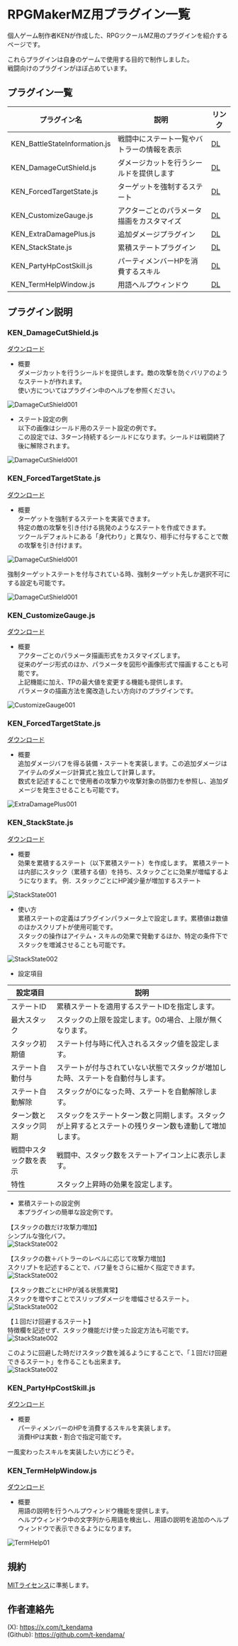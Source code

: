 # RPGMakerMZ用プラグイン一覧
個人ゲーム制作者KENが作成した、RPGツクールMZ用のプラグインを紹介するページです。  

これらプラグインは自身のゲームで使用する目的で制作しました。  
戦闘向けのプラグインがほぼ占めています。

## プラグイン一覧

| プラグイン名  | 説明 | リンク |
| ------------- | ------------- | ------------- |
| KEN_BattleStateInformation.js | 戦闘中にステート一覧やバトラーの情報を表示 | [DL](https://github.com/t-kendama/RPGMakerMZ/blob/master/KEN_BattleStateInformation.js) |
| KEN_DamageCutShield.js| ダメージカットを行うシールドを提供します  | [DL](https://github.com/t-kendama/RPGMakerMZ/blob/master/KEN_DamageCutShield.js) |
| KEN_ForcedTargetState.js | ターゲットを強制するステート  | [DL](https://github.com/t-kendama/RPGMakerMZ/blob/master/KEN_ForcedTargetState.js) |
| KEN_CustomizeGauge.js | アクターごとのパラメータ描画をカスタマイズ| [DL](https://github.com/t-kendama/RPGMakerMZ/blob/master/KEN_CustomizeGauge.js) |
| KEN_ExtraDamagePlus.js | 追加ダメージプラグイン | [DL](https://github.com/t-kendama/RPGMakerMZ/blob/master/KEN_ExtraDamagePlus.js) |
| KEN_StackState.js | 累積ステートプラグイン | [DL](https://github.com/t-kendama/RPGMakerMZ/blob/master/KEN_StackState.js) |
| KEN_PartyHpCostSkill.js | パーティメンバーHPを消費するスキル | [DL](https://github.com/t-kendama/RPGMakerMZ/blob/master/KEN_PartyHpCostSkill.js) |
| KEN_TermHelpWindow.js | 用語ヘルプウィンドウ | [DL](https://github.com/t-kendama/RPGMakerMZ/blob/master/KEN_TermHelpWindow.js) |

## プラグイン説明

### KEN_DamageCutShield.js

[ダウンロード](https://github.com/t-kendama/RPGMakerMZ/blob/master/KEN_DamageCutShield.js) 

* 概要  
ダメージカットを行うシールドを提供します。敵の攻撃を防ぐバリアのようなステートが作れます。  
使い方についてはプラグイン中のヘルプを参照ください。

![DamageCutShield001](https://github.com/t-kendama/RPGMakerMZ/blob/master/images/DamageCutShield_002.jpg)

* ステート設定の例  
以下の画像はシールド用のステート設定の例です。  
この設定では、3ターン持続するシールドになります。シールドは戦闘終了後に解除されます。  

![DamageCutShield001](https://github.com/t-kendama/RPGMakerMZ/blob/master/images/DamageCutShield_001.jpg)

### KEN_ForcedTargetState.js

[ダウンロード](https://github.com/t-kendama/RPGMakerMZ/blob/master/KEN_ForcedTargetState.js) 

* 概要  
ターゲットを強制するステートを実装できます。  
特定の敵の攻撃を引き付ける挑発のようなステートを作成できます。  
ツクールデフォルトにある「身代わり」と異なり、相手に付与することで敵の攻撃を引き付けます。

![DamageCutShield001](https://github.com/t-kendama/RPGMakerMZ/blob/master/images/ForcedTargetState_001.jpg)

強制ターゲットステートを付与されている時、強制ターゲット先しか選択不可にする設定も可能です。

![DamageCutShield001](https://github.com/t-kendama/RPGMakerMZ/blob/master/images/ForcedTargetState_002.jpg)

### KEN_CustomizeGauge.js

[ダウンロード](https://github.com/t-kendama/RPGMakerMZ/blob/master/KEN_CustomizeGauge.js) 

* 概要  
アクターごとのパラメータ描画形式をカスタマイズします。  
従来のゲージ形式のほか、パラメータを図形や画像形式で描画することも可能です。  
上記機能に加え、TPの最大値を変更する機能も提供します。  
パラメータの描画方法を魔改造したい方向けのプラグインです。

![CustomizeGauge001](https://github.com/t-kendama/RPGMakerMZ/blob/master/images/CustomizeGauge_001.jpg)

### KEN_ForcedTargetState.js

[ダウンロード](https://github.com/t-kendama/RPGMakerMZ/blob/master/KEN_ExtraDamagePlus.js)

* 概要  
追加ダメージバフを得る装備・ステートを実装します。この追加ダメージはアイテムのダメージ計算式と独立して計算します。  
数式を記述することで使用者の攻撃力や攻撃対象の防御力を参照し、追加ダメージを発生させることも可能です。

![ExtraDamagePlus001](https://github.com/t-kendama/RPGMakerMZ/blob/master/images/ExtraDamagePlus_001.jpg)

### KEN_StackState.js

[ダウンロード](https://github.com/t-kendama/RPGMakerMZ/blob/master/KEN_StackState.js) 

* 概要  
効果を累積するステート（以下累積ステート）を作成します。
累積ステートは内部にスタック（累積する値）を持ち、スタックごとに効果が増幅するようになります。
例．スタックごとにHP減少量が増加するステート

![StackState001](https://github.com/t-kendama/RPGMakerMZ/blob/master/images/StackState_001.png)

* 使い方  
累積ステートの定義はプラグインパラメータ上で設定します。累積値は数値のほかスクリプトが使用可能です。  
スタックの操作はアイテム・スキルの効果で発動するほか、特定の条件下でスタックを増減させることも可能です。

![StackState002](https://github.com/t-kendama/RPGMakerMZ/blob/master/images/StackState_002.png)

* 設定項目

| 設定項目 | 説明 |
| ------------- | ------------- | 
|ステートID|累積ステートを適用するステートIDを指定します。|
|最大スタック|スタックの上限を設定します。0の場合、上限が無くなります。|
|スタック初期値|ステート付与時に代入されるスタック値を設定します。|
|ステート自動付与|ステートが付与されていない状態でスタックが増加した時、ステートを自動付与します。|
|ステート自動解除|スタックが0になった時、ステートを自動解除します。|
|ターン数とスタック同期|スタックをステートターン数と同期します。スタックが上昇するとステートの残りターン数も連動して増加します。|
|戦闘中スタック数を表示|戦闘中、スタック数をステートアイコン上に表示します。|
|特性|スタック上昇時の効果を設定します。|

* 累積ステートの設定例  
本プラグインの簡単な設定例です。

【スタックの数だけ攻撃力増加】  
シンプルな強化バフ。  
![StackState002](https://github.com/t-kendama/RPGMakerMZ/blob/master/images/StackState_ex01.png)

【スタックの数＋バトラーのレベルに応じて攻撃力増加】  
スクリプトを記述することで、バフ量をさらに細かく指定できます。  
![StackState002](https://github.com/t-kendama/RPGMakerMZ/blob/master/images/StackState_ex02.png)

【スタック数ごとにHPが減る状態異常】  
スタックを増やすことでスリップダメージを増幅させるステート。  
![StackState002](https://github.com/t-kendama/RPGMakerMZ/blob/master/images/StackState_ex03.png)

【１回だけ回避するステート】  
特徴欄を記述せず、スタック機能だけ使った設定方法も可能です。    
![StackState002](https://github.com/t-kendama/RPGMakerMZ/blob/master/images/StackState_ex04.png)  

このように回避した時だけスタック数を減るようにすることで、「１回だけ回避できるステート」を作ることも出来ます。  
![StackState002](https://github.com/t-kendama/RPGMakerMZ/blob/master/images/StackState_ex05.png)

### KEN_PartyHpCostSkill.js

[ダウンロード](https://github.com/t-kendama/RPGMakerMZ/blob/master/KEN_PartyHpCostSkill.js) 

* 概要  
パーティメンバーのHPを消費するスキルを実装します。  
消費HPは実数・割合で指定可能です。

一風変わったスキルを実装したい方にどうぞ。

### KEN_TermHelpWindow.js

[ダウンロード](https://github.com/t-kendama/RPGMakerMZ/blob/master/KEN_TermHelpWindow.js) 

* 概要  
用語の説明を行うヘルプウィンドウ機能を提供します。  
ヘルプウィンドウ中の文字列から用語を検出し、用語の説明を追加のヘルプウィンドウで表示できるようになります。

![TermHelp01](https://github.com/t-kendama/RPGMakerMZ/blob/master/images/KEN_TermHelpWindow01.png)

## 規約
[MITライセンス](https://github.com/t-kendama/RPGMakerMZ/blob/main/LICENSE)に準拠します。

## 作者連絡先
(X): https://x.com/t_kendama  
(Github): https://github.com/t-kendama/

